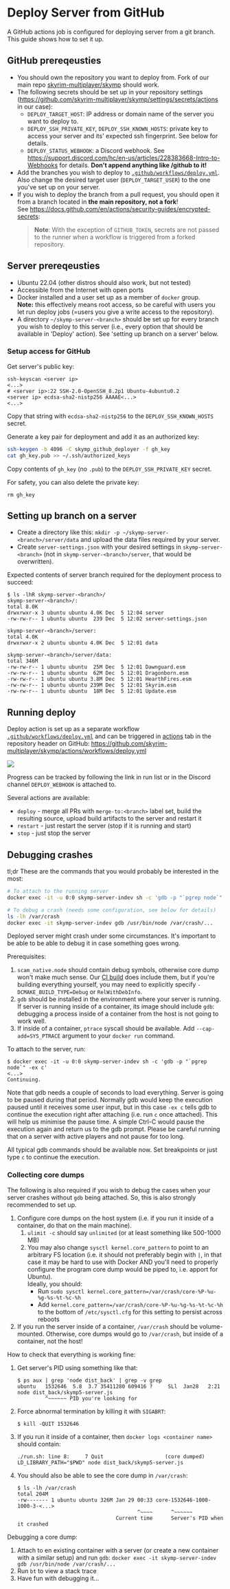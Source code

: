 # Deploy Server from GitHub

A GitHub actions job is configured for deploying server from a git branch.
This guide shows how to set it up.

## GitHub prereqeusties

* You should own the repository you want to deploy from. Fork of our main repo
[skyrim-multiplayer/skymp](https://github.com/skyrim-multiplayer/skymp) should work.
* The following secrets should be set up in your repository settings
(https://github.com/skyrim-multiplayer/skymp/settings/secrets/actions in our case):
  * `DEPLOY_TARGET_HOST`: IP address or domain name of the server you want to deploy to.
  * `DEPLOY_SSH_PRIVATE_KEY`, `DEPLOY_SSH_KNOWN_HOSTS`: private key to access
    your server and its' expected ssh fingerprint. See below for details.
  * `DEPLOY_STATUS_WEBHOOK`: a Discord webhook. See https://support.discord.com/hc/en-us/articles/228383668-Intro-to-Webhooks for details. **Don't append anything like /github to it!**
* Add the branches you wish to deploy to [`.github/workflows/deploy.yml`](../.github/workflows/deploy.yml).
  Also change the desired target user (`DEPLOY_TARGET_USER`) to the one you've set up on your server.
* If you wish to deploy the branch from a pull request, you should open it from
  a branch located in **the main repository, not a fork**! \
  See https://docs.github.com/en/actions/security-guides/encrypted-secrets:
  > **Note**: With the exception of `GITHUB_TOKEN`, secrets are not passed
    to the runner when a workflow is triggered from a forked repository.


## Server prereqeusties

* Ubuntu 22.04 (other distros should also work, but not tested)
* Accessible from the Internet with open ports
* Docker installed and a user set up as a member of `docker` group. \
  **Note:** this effectively means root access, so be careful with users you
  let run deploy jobs (=users you give a write access to the repository).
* A directory `~/skymp-server-<branch>` should be set up for every branch you
  wish to deploy to this server (i.e., every option that should be available
  in 'Deploy' action). See 'setting up branch on a server' below.

### Setup access for GitHub

Get server's public key:
```
ssh-keyscan <server ip>
<...>
# <server ip>:22 SSH-2.0-OpenSSH_8.2p1 Ubuntu-4ubuntu0.2
<server ip> ecdsa-sha2-nistp256 AAAAE<...>
<...>
```

Copy that string with `ecdsa-sha2-nistp256` to the `DEPLOY_SSH_KNOWN_HOSTS` secret.

Generate a key pair for deployment and add it as an authorized key:
```sh
ssh-keygen -b 4096 -C skymp_github_deployer -f gh_key
cat gh_key.pub >> ~/.ssh/authorized_keys
```

Copy contents of `gh_key` (no `.pub`) to the `DEPLOY_SSH_PRIVATE_KEY` secret.

For safety, you can also delete the private key:
```
rm gh_key
```

## Setting up branch on a server

* Create a directory like this: `mkdir -p ~/skymp-server-<branch>/server/data`
  and upload the data files required by your server.
* Create `server-settings.json` with your desired settings in `skymp-server-<branch>`
  (not in `skymp-server-<branch>/server`, that would be overwritten).

Expected contents of server branch required for the deployment process to succeed:
```
$ ls -lhR skymp-server-<branch>/
skymp-server-<branch>/:
total 8.0K
drwxrwxr-x 3 ubuntu ubuntu 4.0K Dec  5 12:04 server
-rw-rw-r-- 1 ubuntu ubuntu  239 Dec  5 12:02 server-settings.json

skymp-server-<branch>/server:
total 4.0K
drwxrwxr-x 2 ubuntu ubuntu 4.0K Dec  5 12:01 data

skymp-server-<branch>/server/data:
total 346M
-rw-rw-r-- 1 ubuntu ubuntu  25M Dec  5 12:01 Dawnguard.esm
-rw-rw-r-- 1 ubuntu ubuntu  62M Dec  5 12:01 Dragonborn.esm
-rw-rw-r-- 1 ubuntu ubuntu 3.8M Dec  5 12:01 HearthFires.esm
-rw-rw-r-- 1 ubuntu ubuntu 239M Dec  5 12:01 Skyrim.esm
-rw-rw-r-- 1 ubuntu ubuntu  18M Dec  5 12:01 Update.esm
```

## Running deploy

Deploy action is set up as a separate workflow
[`.github/workflows/deploy.yml`](../.github/workflows/deploy.yml)
and can be triggered in [actions](https://github.com/skyrim-multiplayer/skymp/actions)
tab in the repository header on GitHub:
https://github.com/skyrim-multiplayer/skymp/actions/workflows/deploy.yml

![](img/run_deploy.png)

Progress can be tracked by following the link in run list or in the Discord
channel `DEPLOY_WEBHOOK` is attached to.

Several actions are available:
* `deploy` - merge all PRs with `merge-to:<branch>` label set, build the resulting
  source, upload build artifacts to the server and restart it
* `restart` - just restart the server (stop if it is running and start)
* `stop` - just stop the server

## Debugging crashes

tl;dr These are the commands that you would probably be interested in the most:
```sh
# To attach to the running server
docker exec -it -u 0:0 skymp-server-indev sh -c 'gdb -p "`pgrep node`" -ex c'

# To debug a crash (needs some configuration, see below for details)
ls -lh /var/crash
docker exec -it skymp-server-indev gdb /usr/bin/node /var/crash/...
```

Deployed server might crash under some circumstances. It's important to be able
to be able to debug it in case something goes wrong.

Prerequisites:
1. `scam_native.node` should contain debug symbols, otherwise core dump won't make much sense.
   Our [CI build](https://github.com/skyrim-multiplayer/skymp/blob/688c5dfeabffd6510d759d5a128349de8898743c/.github/workflows/pr-ubuntu-docker.yml#L10)
   does include them, but if you're building everything yourself, you may need
   to explicitly specify `-DCMAKE_BUILD_TYPE=Debug` or `RelWithDebInfo`.
2. `gdb` should be installed in the environment where your server is running.
   If server is running inside of a container, its image should include `gdb`:
   debugging a process inside of a container from the host is not going to work well.
3. If inside of a container, `ptrace` syscall should be available.
   Add `--cap-add=SYS_PTRACE` argument to your `docker run` command.

To attach to the server, run:
```
$ docker exec -it -u 0:0 skymp-server-indev sh -c 'gdb -p "`pgrep node`" -ex c'
<...>
Continuing.
```

Note that gdb needs a couple of seconds to load everything. Server is going to be paused
during that period. Normally gdb would keep the execution paused until it receives some
user input, but in this case `-ex c` tells gdb to continue the execution right after
attaching (i.e. run `c` once attached). This will help us minimise the pause time.
A simple Ctrl-C would pause the execution again and return us to the gdb prompt.
Please be careful running that on a server with active players and not pause for too long.

All typical gdb commands should be available now. Set breakpoints or just type
`c` to continue the execution.

### Collecting core dumps

The following is also required if you wish to debug the cases when your server
crashes without `gdb` being attached. So, this is also strongly recommended to set up.
1. Configure core dumps on the host system (i.e. if you run it inside of a container,
   do that on the main machine).
   1. `ulimit -c` should say `unlimited` (or at least something like 500-1000 MB)
   2. You may also change `sysctl kernel.core_pattern` to point to an arbitrary
      FS location (i.e. it should not preferably begin with `|`, in that case it
      may be hard to use with Docker AND you'll need to properly configure
      the program core dump would be piped to, i.e. apport for Ubuntu). \
      Ideally, you should:
      * Run `sudo sysctl kernel.core_pattern=/var/crash/core-%P-%u-%g-%s-%t-%c-%h`
      * Add `kernel.core_pattern=/var/crash/core-%P-%u-%g-%s-%t-%c-%h` to the bottom
        of `/etc/sysctl.cfg` for this setting to persist across reboots
2. If you run the server inside of a container, `/var/crash` should be volume-mounted.
   Otherwise, core dumps would go to `/var/crash`, but inside of a container, not the host!

How to check that everything is working fine:
1. Get server's PID using something like that:
   ```
   $ ps aux | grep 'node dist_back' | grep -v grep
   ubuntu   1532646  5.8  3.7 35411280 609416 ?     SLl  Jan28   2:21 node dist_back/skymp5-server.js  
            ^~~~~~~ PID you're looking for
   ```
2. Force abnormal termination by killing it with `SIGABRT`:
   ```
   $ kill -QUIT 1532646
   ```
3. If you run it inside of a container, then `docker logs <container name>` should contain:
   ```
   ./run.sh: line 8:     7 Quit                    (core dumped) LD_LIBRARY_PATH="$PWD" node dist_back/skymp5-server.js
   ```
4. You should also be able to see the core dump in `/var/crash`:
   ```
   $ ls -lh /var/crash
   total 204M
   -rw------- 1 ubuntu ubuntu 326M Jan 29 00:33 core-1532646-1000-1000-3-<...>
                                          ^~~~~      ^~~~~~~
                                   Current time      Server's PID when it crashed
   ```

Debugging a core dump:
1. Attach to en existing container with a server (or create a new container
   with a similar setup) and run `gdb`:
   `docker exec -it skymp-server-indev gdb /usr/bin/node /var/crash/...`
2. Run `bt` to view a stack trace
3. Have fun with debugging it...
